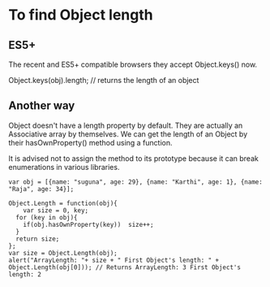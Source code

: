 # To find Object length

ES5+
-----
The recent and ES5+ compatible browsers they accept Object.keys() now.

Object.keys(obj).length; // returns the length of an object

Another way
------------
Object doesn't have a length property by default. They are actually an Associative array by themselves. We can get the length of an Object by their hasOwnProperty() method using a function. 

It is advised not to assign the method to its prototype because it can break enumerations in various libraries.

~~~~~~~~~~~~~~~~~~~~~~~~~~~~~~~~~~~~~~~~
var obj = [{name: "suguna", age: 29}, {name: "Karthi", age: 1}, {name: "Raja", age: 34}];

Object.Length = function(obj){
	var size = 0, key;
  for (key in obj){
  	if(obj.hasOwnProperty(key))  size++;
  }
  return size;
};
var size = Object.Length(obj);
alert("ArrayLength: "+ size + " First Object's length: " + Object.Length(obj[0])); // Returns ArrayLength: 3 First Object's length: 2 

